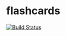 # flashcards
[![Build Status](https://travis-ci.com/linkinpok/flashcards.svg?branch=master)](https://travis-ci.com/linkinpok/flashcards)
